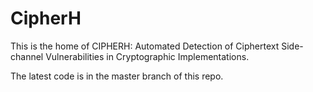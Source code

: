 # CipherH
This is the home of CIPHERH: Automated Detection of Ciphertext Side-channel Vulnerabilities in Cryptographic Implementations.

The latest code is in the master branch of this repo. 
